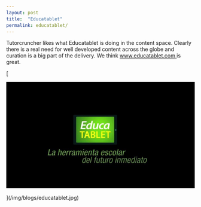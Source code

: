 ```yaml
---
layout: post
title:  "Educatablet"
permalink: educatablet/
---
```

Tutorcruncher likes what Educatablet is doing in the content space. Clearly
there is a real need for well developed content across the globe and curation
is a big part of the delivery. We think [ www.educatablet.com
](http://www.educatablet.com) is great.

[

<div class="img-holder full-width">
   <img src="/img/blogs/educatablet.jpg" alt-text="educatablet"/>
</div>

](/img/blogs/educatablet.jpg)
